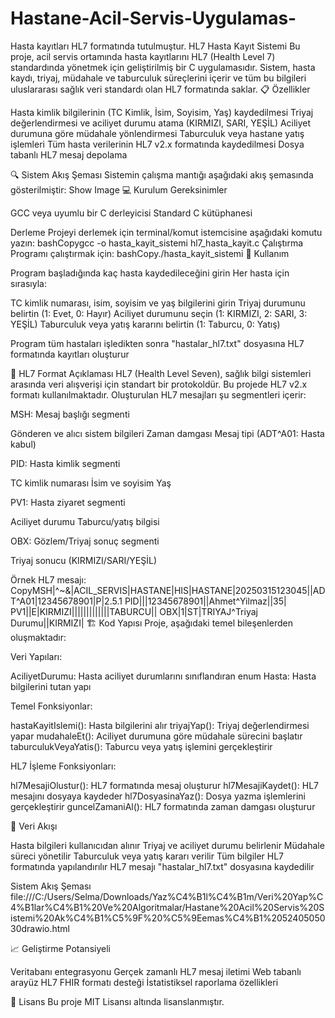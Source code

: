 # Hastane-Acil-Servis-Uygulamas-
Hasta kayıtları HL7 formatında tutulmuştur.
HL7 Hasta Kayıt Sistemi
Bu proje, acil servis ortamında hasta kayıtlarını HL7 (Health Level 7) standardında yönetmek için geliştirilmiş bir C uygulamasıdır. Sistem, hasta kaydı, triyaj, müdahale ve taburculuk süreçlerini içerir ve tüm bu bilgileri uluslararası sağlık veri standardı olan HL7 formatında saklar.
📋 Özellikler

Hasta kimlik bilgilerinin (TC Kimlik, İsim, Soyisim, Yaş) kaydedilmesi
Triyaj değerlendirmesi ve aciliyet durumu atama (KIRMIZI, SARI, YEŞİL)
Aciliyet durumuna göre müdahale yönlendirmesi
Taburculuk veya hastane yatış işlemleri
Tüm hasta verilerinin HL7 v2.x formatında kaydedilmesi
Dosya tabanlı HL7 mesaj depolama

🔍 Sistem Akış Şeması
Sistemin çalışma mantığı aşağıdaki akış şemasında gösterilmiştir:
Show Image
💻 Kurulum
Gereksinimler

GCC veya uyumlu bir C derleyicisi
Standard C kütüphanesi

Derleme
Projeyi derlemek için terminal/komut istemcisine aşağıdaki komutu yazın:
bashCopygcc -o hasta_kayit_sistemi hl7_hasta_kayit.c
Çalıştırma
Programı çalıştırmak için:
bashCopy./hasta_kayit_sistemi
🚀 Kullanım

Program başladığında kaç hasta kaydedileceğini girin
Her hasta için sırasıyla:

TC kimlik numarası, isim, soyisim ve yaş bilgilerini girin
Triyaj durumunu belirtin (1: Evet, 0: Hayır)
Aciliyet durumunu seçin (1: KIRMIZI, 2: SARI, 3: YEŞİL)
Taburculuk veya yatış kararını belirtin (1: Taburcu, 0: Yatış)


Program tüm hastaları işledikten sonra "hastalar_hl7.txt" dosyasına HL7 formatında kayıtları oluşturur

📝 HL7 Format Açıklaması
HL7 (Health Level Seven), sağlık bilgi sistemleri arasında veri alışverişi için standart bir protokoldür. Bu projede HL7 v2.x formatı kullanılmaktadır. Oluşturulan HL7 mesajları şu segmentleri içerir:

MSH: Mesaj başlığı segmenti

Gönderen ve alıcı sistem bilgileri
Zaman damgası
Mesaj tipi (ADT^A01: Hasta kabul)


PID: Hasta kimlik segmenti

TC kimlik numarası
İsim ve soyisim
Yaş


PV1: Hasta ziyaret segmenti

Aciliyet durumu
Taburcu/yatış bilgisi


OBX: Gözlem/Triyaj sonuç segmenti

Triyaj sonucu (KIRMIZI/SARI/YEŞİL)



Örnek HL7 mesajı:
CopyMSH|^~\&|ACIL_SERVIS|HASTANE|HIS|HASTANE|20250315123045||ADT^A01|12345678901|P|2.5.1
PID|||12345678901||Ahmet^Yilmaz||35|
PV1||E|KIRMIZI|||||||||||||TABURCU||
OBX|1|ST|TRIYAJ^Triyaj Durumu||KIRMIZI|
🏗️ Kod Yapısı
Proje, aşağıdaki temel bileşenlerden oluşmaktadır:

Veri Yapıları:

AciliyetDurumu: Hasta aciliyet durumlarını sınıflandıran enum
Hasta: Hasta bilgilerini tutan yapı


Temel Fonksiyonlar:

hastaKayitIslemi(): Hasta bilgilerini alır
triyajYap(): Triyaj değerlendirmesi yapar
mudahaleEt(): Aciliyet durumuna göre müdahale sürecini başlatır
taburculukVeyaYatis(): Taburcu veya yatış işlemini gerçekleştirir


HL7 İşleme Fonksiyonları:

hl7MesajiOlustur(): HL7 formatında mesaj oluşturur
hl7MesajiKaydet(): HL7 mesajını dosyaya kaydeder
hl7DosyasinaYaz(): Dosya yazma işlemlerini gerçekleştirir
guncelZamaniAl(): HL7 formatında zaman damgası oluşturur


🔄 Veri Akışı

Hasta bilgileri kullanıcıdan alınır
Triyaj ve aciliyet durumu belirlenir
Müdahale süreci yönetilir
Taburculuk veya yatış kararı verilir
Tüm bilgiler HL7 formatında yapılandırılır
HL7 mesajı "hastalar_hl7.txt" dosyasına kaydedilir

Sistem Akış Şeması
file:///C:/Users/Selma/Downloads/Yaz%C4%B1l%C4%B1m/Veri%20Yap%C4%B1lar%C4%B1%20Ve%20Algoritmalar/Hastane%20Acil%20Servis%20Sistemi%20Ak%C4%B1%C5%9F%20%C5%9Eemas%C4%B1%205240505030drawio.html

📈 Geliştirme Potansiyeli

Veritabanı entegrasyonu
Gerçek zamanlı HL7 mesaj iletimi
Web tabanlı arayüz
HL7 FHIR formatı desteği
İstatistiksel raporlama özellikleri

📄 Lisans
Bu proje MIT Lisansı altında lisanslanmıştır.
